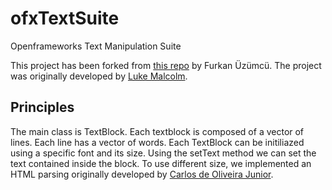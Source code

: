 # ofxTextSuite

Openframeworks Text Manipulation Suite

This project has been forked from [this repo](https://github.com/Furkanzmc/ofxTextSuite) by Furkan Üzümcü. The project was originally developed by [Luke Malcolm](https://github.com/lukemalcolm).


## Principles
The main class is TextBlock. Each textblock is composed of a vector of lines. Each line has a vector of words. 
Each TextBlock can be initiliazed using a specific font and its size. Using the setText method we can set the text contained inside the block.
To use different size, we implemented an HTML parsing originally developed by [Carlos de Oliveira Junior](https://github.com/Vamoss).
